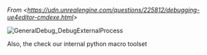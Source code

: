 *From &lt;<https://udn.unrealengine.com/questions/225812/debugging-ue4editor-cmdexe.html>>*

![GeneralDebug_DebugExternalProcess](C:\devguide\conversion\FINISHED\assets\GeneralDebug_DebugExternalProcess.png)

Also, the check our internal python macro toolset
